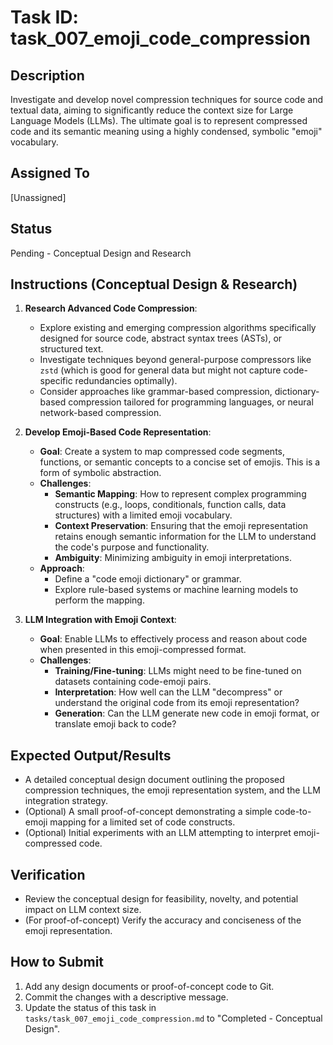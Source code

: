# Task ID: task_007_emoji_code_compression

## Description
Investigate and develop novel compression techniques for source code and textual data, aiming to significantly reduce the context size for Large Language Models (LLMs). The ultimate goal is to represent compressed code and its semantic meaning using a highly condensed, symbolic "emoji" vocabulary.

## Assigned To
[Unassigned]

## Status
Pending - Conceptual Design and Research

## Instructions (Conceptual Design & Research)

1.  **Research Advanced Code Compression**:
    *   Explore existing and emerging compression algorithms specifically designed for source code, abstract syntax trees (ASTs), or structured text.
    *   Investigate techniques beyond general-purpose compressors like `zstd` (which is good for general data but might not capture code-specific redundancies optimally).
    *   Consider approaches like grammar-based compression, dictionary-based compression tailored for programming languages, or neural network-based compression.

2.  **Develop Emoji-Based Code Representation**:
    *   **Goal**: Create a system to map compressed code segments, functions, or semantic concepts to a concise set of emojis. This is a form of symbolic abstraction.
    *   **Challenges**:
        *   **Semantic Mapping**: How to represent complex programming constructs (e.g., loops, conditionals, function calls, data structures) with a limited emoji vocabulary.
        *   **Context Preservation**: Ensuring that the emoji representation retains enough semantic information for the LLM to understand the code's purpose and functionality.
        *   **Ambiguity**: Minimizing ambiguity in emoji interpretations.
    *   **Approach**:
        *   Define a "code emoji dictionary" or grammar.
        *   Explore rule-based systems or machine learning models to perform the mapping.

3.  **LLM Integration with Emoji Context**:
    *   **Goal**: Enable LLMs to effectively process and reason about code when presented in this emoji-compressed format.
    *   **Challenges**:
        *   **Training/Fine-tuning**: LLMs might need to be fine-tuned on datasets containing code-emoji pairs.
        *   **Interpretation**: How well can the LLM "decompress" or understand the original code from its emoji representation?
        *   **Generation**: Can the LLM generate new code in emoji format, or translate emoji back to code?

## Expected Output/Results
*   A detailed conceptual design document outlining the proposed compression techniques, the emoji representation system, and the LLM integration strategy.
*   (Optional) A small proof-of-concept demonstrating a simple code-to-emoji mapping for a limited set of code constructs.
*   (Optional) Initial experiments with an LLM attempting to interpret emoji-compressed code.

## Verification
*   Review the conceptual design for feasibility, novelty, and potential impact on LLM context size.
*   (For proof-of-concept) Verify the accuracy and conciseness of the emoji representation.

## How to Submit
1.  Add any design documents or proof-of-concept code to Git.
2.  Commit the changes with a descriptive message.
3.  Update the status of this task in `tasks/task_007_emoji_code_compression.md` to "Completed - Conceptual Design".
